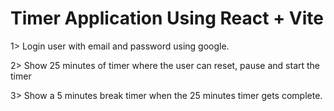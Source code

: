 # Timer Application Using React + Vite

1> Login user with email and password using google.

2> Show 25 minutes of timer where the user can reset, pause and start the timer

3> Show a 5 minutes break timer when the 25 minutes timer gets complete.
